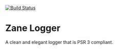 [![Build Status](https://travis-ci.com/zane-framework/logger.svg?branch=master)](https://travis-ci.com/zane-framework/logger)
# Zane Logger
A clean and elegant logger that is PSR 3 compliant.
